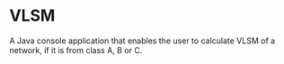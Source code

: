 # VLSM
A Java console application that enables the user to calculate VLSM of a network, if it is from class A, B or C.
